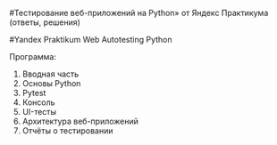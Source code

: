 #Тестирование веб-приложений на Python» от Яндекс Практикума (ответы, решения)

#Yandex Praktikum Web Autotesting Python

Программа:
1. Вводная часть
2. Основы Python
3. Pytest
4. Консоль
5. UI-тесты
6. Архитектура веб-приложений
7. Отчёты о тестировании
